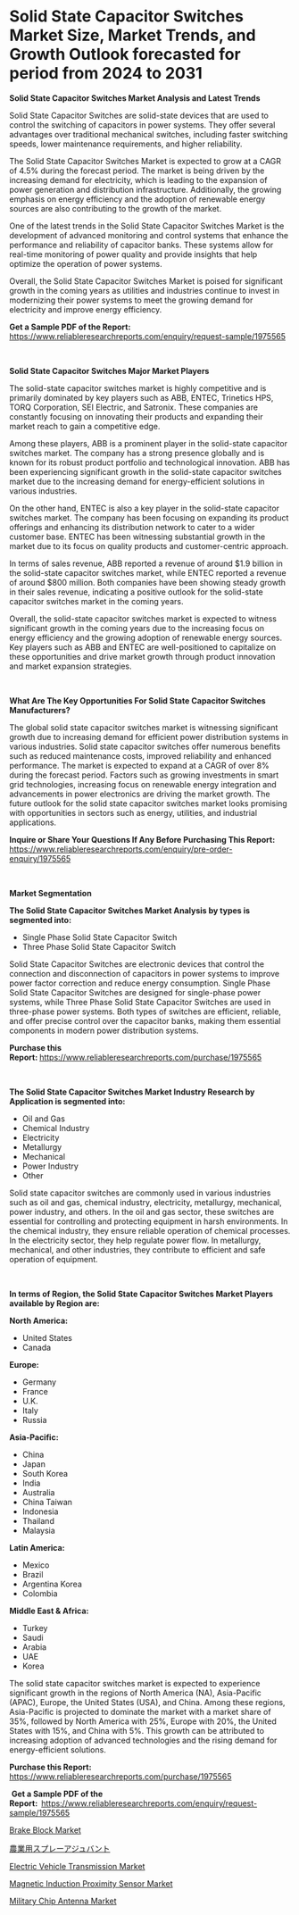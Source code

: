 <p><h1>Solid State Capacitor Switches Market Size, Market Trends, and Growth Outlook forecasted for period from 2024 to 2031</h1></p><p><strong>Solid State Capacitor Switches Market Analysis and Latest Trends</strong></p>
<p><p>Solid State Capacitor Switches are solid-state devices that are used to control the switching of capacitors in power systems. They offer several advantages over traditional mechanical switches, including faster switching speeds, lower maintenance requirements, and higher reliability.</p><p>The Solid State Capacitor Switches Market is expected to grow at a CAGR of 4.5% during the forecast period. The market is being driven by the increasing demand for electricity, which is leading to the expansion of power generation and distribution infrastructure. Additionally, the growing emphasis on energy efficiency and the adoption of renewable energy sources are also contributing to the growth of the market.</p><p>One of the latest trends in the Solid State Capacitor Switches Market is the development of advanced monitoring and control systems that enhance the performance and reliability of capacitor banks. These systems allow for real-time monitoring of power quality and provide insights that help optimize the operation of power systems.</p><p>Overall, the Solid State Capacitor Switches Market is poised for significant growth in the coming years as utilities and industries continue to invest in modernizing their power systems to meet the growing demand for electricity and improve energy efficiency.</p></p>
<p><strong>Get a Sample PDF of the Report:&nbsp;</strong> <a href="https://www.reliableresearchreports.com/enquiry/request-sample/1975565">https://www.reliableresearchreports.com/enquiry/request-sample/1975565</a></p>
<p>&nbsp;</p>
<p><strong>Solid State Capacitor Switches Major Market Players</strong></p>
<p><p>The solid-state capacitor switches market is highly competitive and is primarily dominated by key players such as ABB, ENTEC, Trinetics HPS, TORQ Corporation, SEI Electric, and Satronix. These companies are constantly focusing on innovating their products and expanding their market reach to gain a competitive edge.</p><p>Among these players, ABB is a prominent player in the solid-state capacitor switches market. The company has a strong presence globally and is known for its robust product portfolio and technological innovation. ABB has been experiencing significant growth in the solid-state capacitor switches market due to the increasing demand for energy-efficient solutions in various industries.</p><p>On the other hand, ENTEC is also a key player in the solid-state capacitor switches market. The company has been focusing on expanding its product offerings and enhancing its distribution network to cater to a wider customer base. ENTEC has been witnessing substantial growth in the market due to its focus on quality products and customer-centric approach.</p><p>In terms of sales revenue, ABB reported a revenue of around $1.9 billion in the solid-state capacitor switches market, while ENTEC reported a revenue of around $800 million. Both companies have been showing steady growth in their sales revenue, indicating a positive outlook for the solid-state capacitor switches market in the coming years.</p><p>Overall, the solid-state capacitor switches market is expected to witness significant growth in the coming years due to the increasing focus on energy efficiency and the growing adoption of renewable energy sources. Key players such as ABB and ENTEC are well-positioned to capitalize on these opportunities and drive market growth through product innovation and market expansion strategies.</p></p>
<p>&nbsp;</p>
<p><strong>What Are The Key Opportunities For Solid State Capacitor Switches Manufacturers?</strong></p>
<p><p>The global solid state capacitor switches market is witnessing significant growth due to increasing demand for efficient power distribution systems in various industries. Solid state capacitor switches offer numerous benefits such as reduced maintenance costs, improved reliability and enhanced performance. The market is expected to expand at a CAGR of over 8% during the forecast period. Factors such as growing investments in smart grid technologies, increasing focus on renewable energy integration and advancements in power electronics are driving the market growth. The future outlook for the solid state capacitor switches market looks promising with opportunities in sectors such as energy, utilities, and industrial applications.</p></p>
<p><strong>Inquire or Share Your Questions If Any Before Purchasing This Report:</strong> <a href="https://www.reliableresearchreports.com/enquiry/pre-order-enquiry/1975565">https://www.reliableresearchreports.com/enquiry/pre-order-enquiry/1975565</a></p>
<p>&nbsp;</p>
<p><strong>Market Segmentation</strong></p>
<p><strong>The Solid State Capacitor Switches Market Analysis by types is segmented into:</strong></p>
<p><ul><li>Single Phase Solid State Capacitor Switch</li><li>Three Phase Solid State Capacitor Switch</li></ul></p>
<p><p>Solid State Capacitor Switches are electronic devices that control the connection and disconnection of capacitors in power systems to improve power factor correction and reduce energy consumption. Single Phase Solid State Capacitor Switches are designed for single-phase power systems, while Three Phase Solid State Capacitor Switches are used in three-phase power systems. Both types of switches are efficient, reliable, and offer precise control over the capacitor banks, making them essential components in modern power distribution systems.</p></p>
<p><strong>Purchase this Report:&nbsp;</strong><a href="https://www.reliableresearchreports.com/purchase/1975565">https://www.reliableresearchreports.com/purchase/1975565</a></p>
<p>&nbsp;</p>
<p><strong>The Solid State Capacitor Switches Market Industry Research by Application is segmented into:</strong></p>
<p><ul><li>Oil and Gas</li><li>Chemical Industry</li><li>Electricity</li><li>Metallurgy</li><li>Mechanical</li><li>Power Industry</li><li>Other</li></ul></p>
<p><p>Solid state capacitor switches are commonly used in various industries such as oil and gas, chemical industry, electricity, metallurgy, mechanical, power industry, and others. In the oil and gas sector, these switches are essential for controlling and protecting equipment in harsh environments. In the chemical industry, they ensure reliable operation of chemical processes. In the electricity sector, they help regulate power flow. In metallurgy, mechanical, and other industries, they contribute to efficient and safe operation of equipment.</p></p>
<p>&nbsp;</p>
<p><strong>In terms of Region, the Solid State Capacitor Switches Market Players available by Region are:</strong></p>
<p>
    <p> <strong> North America: </strong>
        <ul>
            <li>United States</li>
            <li>Canada</li>
        </ul>
        </p> 
    <p> <strong> Europe: </strong>
        <ul>
            <li>Germany</li>
            <li>France</li>
            <li>U.K.</li>
            <li>Italy</li>
            <li>Russia</li>
        </ul>
        </p> 
    <p> <strong> Asia-Pacific: </strong>
        <ul>
            <li>China</li>
            <li>Japan</li>
            <li>South Korea</li>
            <li>India</li>
            <li>Australia</li>
            <li>China Taiwan</li>
            <li>Indonesia</li>
            <li>Thailand</li>
            <li>Malaysia</li>
        </ul>
        </p> 
    <p> <strong> Latin America: </strong>
        <ul>
            <li>Mexico</li>
            <li>Brazil</li>
            <li>Argentina Korea</li>
            <li>Colombia</li>
        </ul>
        </p> 
    <p> <strong> Middle East & Africa: </strong>
        <ul>
            <li>Turkey</li>
            <li>Saudi</li>
            <li>Arabia</li>
            <li>UAE</li>
            <li>Korea</li>
        </ul>
    </p>
    </p>
<p><p>The solid state capacitor switches market is expected to experience significant growth in the regions of North America (NA), Asia-Pacific (APAC), Europe, the United States (USA), and China. Among these regions, Asia-Pacific is projected to dominate the market with a market share of 35%, followed by North America with 25%, Europe with 20%, the United States with 15%, and China with 5%. This growth can be attributed to increasing adoption of advanced technologies and the rising demand for energy-efficient solutions.</p></p>
<p><strong>Purchase this Report: </strong><a href="https://www.reliableresearchreports.com/purchase/1975565">https://www.reliableresearchreports.com/purchase/1975565</a></p>
<p>&nbsp;<strong>Get a Sample PDF of the Report:&nbsp;&nbsp;</strong><a href="https://www.reliableresearchreports.com/enquiry/request-sample/1975565">https://www.reliableresearchreports.com/enquiry/request-sample/1975565</a></p>
<p><strong></strong></p>
<p><p><a href="https://issuu.com/reportprime-2/docs/brake-block-market-size-2030.pptx">Brake Block Market</a></p><p><a href="https://github.com/xnljig2898992/Market-Research-Report-List-1/blob/main/120075314087.md">農業用スプレーアジュバント</a></p><p><a href="https://issuu.com/reportprime-2/docs/electric-vehicle-transmission-market-size-2030.ppt">Electric Vehicle Transmission Market</a></p><p><a href="https://github.com/Whitneyboyettebo9kiw7yr13/Market-Research-Report-List-1/blob/main/magnetic-induction-proximity-sensor-market.md">Magnetic Induction Proximity Sensor Market</a></p><p><a href="https://github.com/sonuprakash1/Market-Research-Report-List-2/blob/main/military-chip-antenna-market.md">Military Chip Antenna Market</a></p></p>